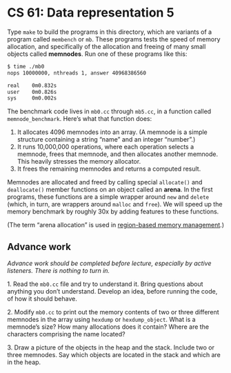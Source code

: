 CS 61: Data representation 5
============================

Type `make` to build the programs in this directory, which are variants of a
program called `membench` or `mb`. These programs tests the speed of memory
allocation, and specifically of the allocation and freeing of many small
objects called **memnodes**. Run one of these programs like this:

```sh
$ time ./mb0
nops 10000000, nthreads 1, answer 40968386560

real    0m0.832s
user    0m0.826s
sys     0m0.002s
```

The benchmark code lives in `mb0.cc` through `mb5.cc`, in a function called
`memnode_benchmark`. Here’s what that function does:

1. It allocates 4096 memnodes into an array. (A memnode is a simple structure
   containing a string “name” and an integer “number”.)
2. It runs 10,000,000 operations, where each operation selects a memnode,
   frees that memnode, and then allocates another memnode. This heavily
   stresses the memory allocator.
3. It frees the remaining memnodes and returns a computed result.

Memnodes are allocated and freed by calling special `allocate()` and
`deallocate()` member functions on an object called an **arena**. In the first
programs, these functions are a simple wrapper around `new` and `delete`
(which, in turn, are wrappers around `malloc` and `free`). We will speed up
the memory benchmark by roughly 30x by adding features to these functions.

(The term “arena allocation” is used in [region-based memory
management](https://en.wikipedia.org/wiki/Region-based_memory_management).)

Advance work
------------

*Advance work should be completed before lecture, especially by active
listeners. There is nothing to turn in.*

1\. Read the `mb0.cc` file and try to understand it. Bring questions about
anything you don’t understand. Develop an idea, before running the code, of
how it should behave.

2\. Modify `mb0.cc` to print out the memory contents of two or three different
memnodes in the array using `hexdump` or `hexdump_object`. What is a memnode’s
size? How many allocations does it contain? Where are the characters
comprising the name located?

3\. Draw a picture of the objects in the heap and the stack. Include two or
three memnodes. Say which objects are located in the stack and which are in
the heap.
